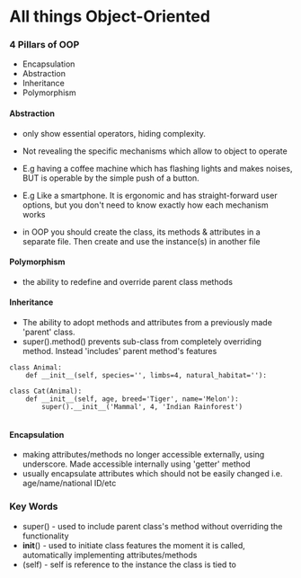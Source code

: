 # All things Object-Oriented

### 4 Pillars of OOP
- Encapsulation
- Abstraction
- Inheritance
- Polymorphism

#### Abstraction
- only show essential operators, hiding complexity.
- Not revealing the specific mechanisms which allow to object to operate
- E.g having a coffee machine which has flashing lights and makes noises, BUT is operable by the simple push of a button.
- E.g Like a smartphone. It is ergonomic and has straight-forward user options, but you don't need to know exactly how each mechanism works

- in OOP you should create the class, its methods & attributes in a separate file. Then create and use the instance(s) in another file

#### Polymorphism
- the ability to redefine and override parent class methods


#### Inheritance
- The ability to adopt methods and attributes from a previously made 'parent' class.
- super().method() prevents sub-class from completely overriding method. Instead 'includes' parent method's features
```
class Animal:
    def __init__(self, species='', limbs=4, natural_habitat=''):
```

```
class Cat(Animal):
    def __init__(self, age, breed='Tiger', name='Melon'):
        super().__init__('Mammal', 4, 'Indian Rainforest')
       
```

#### Encapsulation
- making attributes/methods no longer accessible externally, using underscore. Made accessible internally using 'getter' method
- usually encapsulate attributes which should not be easily changed i.e. age/name/national ID/etc



### Key Words
- super() - used to include parent class's method without overriding the functionality
- __init__() - used to initiate class features the moment it is called, automatically implementing attributes/methods
- (self) - self is reference to the instance the class is tied to